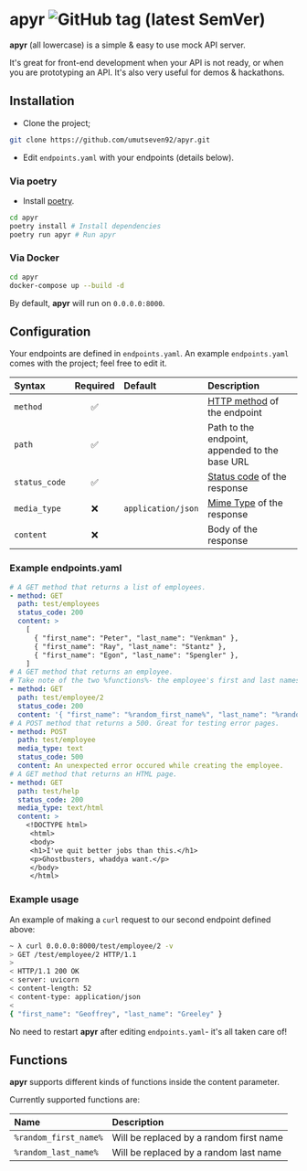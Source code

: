 # apyr ![GitHub tag (latest SemVer)](https://img.shields.io/github/v/tag/umutseven92/apyr?label=version&style=flat-square)

**apyr** (all lowercase) is a simple & easy to use mock API server.

It's great for front-end development when your API is not ready, or when you are prototyping an API. It's also very
useful for demos & hackathons.

## Installation

* Clone the project;

```bash
git clone https://github.com/umutseven92/apyr.git
```

* Edit `endpoints.yaml` with your endpoints (details below).

### Via poetry

* Install [poetry](https://python-poetry.org/docs/#installation).

```bash
cd apyr
poetry install # Install dependencies
poetry run apyr # Run apyr
```

### Via Docker

```bash
cd apyr
docker-compose up --build -d
```

By default, **apyr** will run on `0.0.0.0:8000`.

## Configuration

Your endpoints are defined in `endpoints.yaml`. An example `endpoints.yaml` comes with the project; feel free to edit
it.

| Syntax      | Required | Default | Description |
| :--- | :---: | :--- | :-------- |
| `method`      | ✅       | | [HTTP method](https://developer.mozilla.org/en-US/docs/Web/HTTP/Methods) of the endpoint | |
| `path`        | ✅       | | Path to the endpoint, appended to the base URL | |
| `status_code` | ✅       | | [Status code](https://developer.mozilla.org/en-US/docs/Web/HTTP/Status) of the response |
| `media_type`  | ❌       | `application/json` | [Mime Type](https://developer.mozilla.org/en-US/docs/Web/HTTP/Basics_of_HTTP/MIME_types#important_mime_types_for_web_developers) of the response |
| `content`     | ❌       | | Body of the response |

### Example endpoints.yaml

```yaml
# A GET method that returns a list of employees.
- method: GET
  path: test/employees
  status_code: 200
  content: >
    [
      { "first_name": "Peter", "last_name": "Venkman" },
      { "first_name": "Ray", "last_name": "Stantz" },
      { "first_name": "Egon", "last_name": "Spengler" },
    ]
# A GET method that returns an employee.
# Take note of the two %functions%- the employee's first and last names will be random at every response.
- method: GET
  path: test/employee/2
  status_code: 200
  content: '{ "first_name": "%random_first_name%", "last_name": "%random_last_name%" }'
# A POST method that returns a 500. Great for testing error pages.
- method: POST
  path: test/employee
  media_type: text
  status_code: 500
  content: An unexpected error occured while creating the employee.
# A GET method that returns an HTML page.
- method: GET
  path: test/help
  status_code: 200
  media_type: text/html
  content: >
    <!DOCTYPE html>
     <html>
     <body>
     <h1>I've quit better jobs than this.</h1>
     <p>Ghostbusters, whaddya want.</p>
     </body>
     </html>
```

### Example usage

An example of making a `curl` request to our second endpoint defined above:

```bash
~ λ curl 0.0.0.0:8000/test/employee/2 -v
> GET /test/employee/2 HTTP/1.1
> 
< HTTP/1.1 200 OK
< server: uvicorn
< content-length: 52
< content-type: application/json
< 
{ "first_name": "Geoffrey", "last_name": "Greeley" }
```

No need to restart **apyr** after editing `endpoints.yaml`- it's all taken care of!

## Functions

**apyr** supports different kinds of functions inside the content parameter.

Currently supported functions are:

| Name | Description |
| :--- | :--- |
| `%random_first_name%` | Will be replaced by a random first name | 
| `%random_last_name%` | Will be replaced by a random last name |

